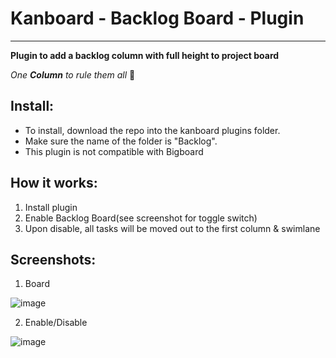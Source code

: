 # Kanboard - Backlog Board - Plugin
------------------

**Plugin to add a backlog column with full height to project board**

*One **Column** to rule them all* :ring:	

Install:
-------
* To install, download the repo into the kanboard plugins folder.
* Make sure the name of the folder is "Backlog".
* This plugin is not compatible with Bigboard

How it works:
------------
1. Install plugin
2. Enable Backlog Board(see screenshot for toggle switch)
3. Upon disable, all tasks will be moved out to the first column & swimlane

Screenshots:
-----------
1. Board

![image](https://user-images.githubusercontent.com/26339368/47275413-47fa1480-d57d-11e8-99c5-9e76675102a7.png)

2. Enable/Disable

![image](https://user-images.githubusercontent.com/26339368/47275437-8a235600-d57d-11e8-8450-bf75bef86277.png)
